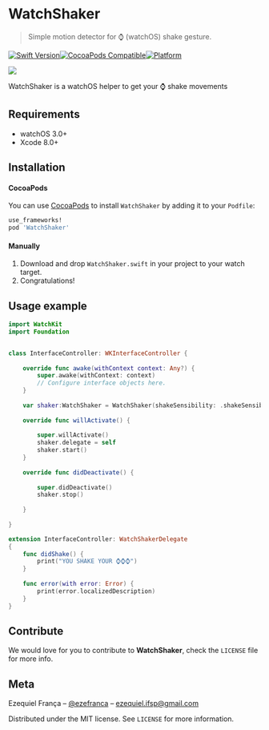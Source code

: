 # WatchShaker
> Simple motion detector for ⌚️ (watchOS) shake gesture.

[![Swift Version][swift-image]][swift-url][![CocoaPods Compatible](https://img.shields.io/cocoapods/v/WatchShaker.svg)](https://img.shields.io/cocoapods/v/WatchShaker.svg)[![Platform](https://img.shields.io/cocoapods/p/WatchShaker.svg?style=flat)](http://cocoadocs.org/docsets/WatchShaker)

![](https://media.giphy.com/media/l0HlEj4BChAiyCaje/giphy.gif)

 WatchShaker is a watchOS helper to get your ⌚️ shake movements

## Requirements

- watchOS 3.0+
- Xcode 8.0+

## Installation

#### CocoaPods
You can use [CocoaPods](http://cocoapods.org/) to install `WatchShaker` by adding it to your `Podfile`:

```ruby
use_frameworks!
pod 'WatchShaker'
```
#### Manually
1. Download and drop ```WatchShaker.swift``` in your project to your watch target.  
2. Congratulations!  

## Usage example

```swift
import WatchKit
import Foundation


class InterfaceController: WKInterfaceController {
    
    override func awake(withContext context: Any?) {
        super.awake(withContext: context)
        // Configure interface objects here.
    }
    
    var shaker:WatchShaker = WatchShaker(shakeSensibility: .shakeSensibilityNormal, delay: 0.2)
    
    override func willActivate() {
        
        super.willActivate()
        shaker.delegate = self
        shaker.start()
    }
    
    override func didDeactivate() {
        
        super.didDeactivate()
        shaker.stop()
        
    }
    
}

extension InterfaceController: WatchShakerDelegate
{
    func didShake() {
        print("YOU SHAKE YOUR ⌚️⌚️⌚️")
    }
    
    func error(with error: Error) {
        print(error.localizedDescription)
    }
}
```

## Contribute

We would love for you to contribute to **WatchShaker**, check the ``LICENSE`` file for more info.

## Meta

Ezequiel França – [@ezefranca](https://twitter.com/ezefranca) – ezequiel.ifsp@gmail.com

Distributed under the MIT license. See ``LICENSE`` for more information.

[swift-image]:https://img.shields.io/badge/swift-3.0-orange.svg
[swift-url]: https://swift.org/
[license-image]: https://img.shields.io/badge/License-MIT-blue.svg
[license-url]: LICENSE
[travis-image]: https://img.shields.io/travis/dbader/node-datadog-metrics/master.svg?style=flat-square
[travis-url]: https://travis-ci.org/dbader/node-datadog-metrics
[codebeat-image]: https://codebeat.co/badges/c19b47ea-2f9d-45df-8458-b2d952fe9dad
[codebeat-url]: https://codebeat.co/projects/github-com-vsouza-awesomeios-com
